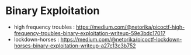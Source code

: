 # Binary Exploitation
* high frequency troubles : https://medium.com/@netorika/picoctf-high-frequency-troubles-binary-exploitation-writeup-59e3bdc17017
* lockdown-horses : https://medium.com/@netorika/picoctf-lockdown-horses-binary-exploitation-writeup-a27c13c3b752
